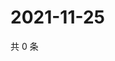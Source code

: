 # 2021-11-25

共 0 条

<!-- BEGIN WEIBO -->
<!-- 最后更新时间 Thu Nov 25 2021 21:18:40 GMT+0800 (China Standard Time) -->

<!-- END WEIBO -->
